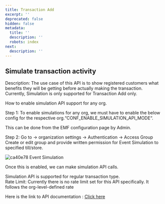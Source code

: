 ```yaml
---
title: Transaction Add
excerpt: ''
deprecated: false
hidden: false
metadata:
  title: ''
  description: ''
  robots: index
next:
  description: ''
---
```

## Simulate transaction activity

Description: The use case of this API is to show registered customers what benefits they will be getting before actually making the transaction. Currently, Simulation is only supported for Transaction Add only.

How to enable simulation API support for any org.

Step 1: To enable simulations for any org, we must have to enable the below config for the respective org.“CONF\_ENABLE\_SIMULATION\_API\_MODE“.

This can be done from the EMF configuration page by Admin.

 Step 2: Go to -> organization settings -> Authentication -> Access Group\
Create or edit group and provide written permission for Event Simulation to specified till/store.

![ca40e78 Event Simulation](https://files.readme.io/ca40e78-Event_Simulation.png)

Once this is enabled, we can make simulation API calls.

Simulation API is supported for regular transaction type.\
Rate Limit: Currently there is no rate limit set for this API specifically.  It follows the org-level-defined rate 

Here is the link to API documentation : [Click here](https://docs.capillarytech.com/reference/simulate_transactionadd)
